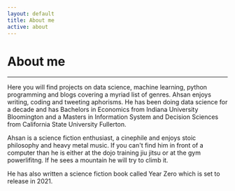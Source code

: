 ```yaml
---
layout: default
title: About me
active: about
---
```


<p><h1>About me</h1></p>

___
Here you will find projects on data science, machine learning, python programming and blogs covering a myriad list of genres. Ahsan enjoys writing, coding and tweeting aphorisms. He has been doing data science for a decade and has Bachelors in Economics from Indiana University Bloomington and a Masters in Information System and Decision Sciences from California State University Fullerton. 

Ahsan is a science fiction enthusiast, a cinephile and enjoys stoic philosophy and heavy metal music. If you can't find him in front of a computer than he is either at the dojo training jiu jitsu or at the gym powerlifitng. If he sees a mountain he will try to climb it.

He has also written a science fiction book called Year Zero which is set to release in 2021.
 





